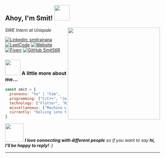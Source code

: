 <h2> Ahoy, I'm Smit! <img align='bottom' src="https://media.giphy.com/media/tdrbfabfHYTginSedt/giphy.gif" width="50"></h2>
<img align='right' src="https://media.giphy.com/media/eibJaNe7gompM4y5fp/giphy.gif" width="300">
<p><em>SWE Intern at Uniqode</br>
</em></p>

[![Linkedin: smitrajrana](https://img.shields.io/badge/-smitrajrana-blue?style=flat-square&logo=Linkedin&logoColor=white&link=https://www.linkedin.com/in/smitraj-rana-41072220a/)](https://www.linkedin.com/in/in/smitraj-rana-41072220a/)
[![LeetCode](https://img.shields.io/badge/LeetCode-smitrajrana57-brightgreen)](https://leetcode.com/smitrajrana57/)
[![Website](https://img.shields.io/badge/Website-portfolio-orange)](https://smit56r.github.io/)
[![Fiverr](https://img.shields.io/badge/Fiverr-smitrajrana-blue)](https://www.fiverr.com/smitrajrana)
[![GitHub Smit56R](https://img.shields.io/github/followers/smit56r?label=follow&style=social)](https://github.com/smit56r)



### <img align='bottom' src="https://media.giphy.com/media/F5ELURcFr2u42brUSc/giphy.gif" height="50" width="50"> A little more about me...  

```javascript
const smit = {
  pronouns: "he" | "him",
  programming: ["C/C++", "Java", "Python", "JavaScript", "PHP", "SQL", "Dart"],
  technology: ["Flutter", "React.js", "Express.js", "Node.js", "MongoDB", "MySQL", "Docker", "Google Cloud Platform", "Firebase", "Git", "MUI", "Unity"],
  miscellaneous: ["Machine Learning", "HTML", "CSS"],
  currently: "Delving into the open-source currents of GitHub"
}
```

<img src="https://media.giphy.com/media/11EDJViXlmZrVK/giphy.gif" width="60"> <em><b>I love connecting with different people</b> so if you want to say <b>hi, I'll be happy to reply!</b> :)</em>

---
